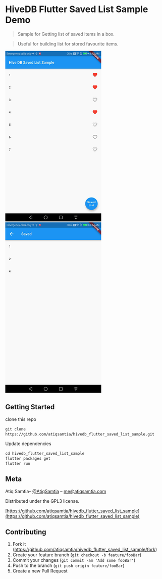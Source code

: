 # HiveDB Flutter Saved List Sample Demo
> Sample for Getting list of saved items in a box. 

> Useful for building list for stored favourite items.

![](images/screenshot_1.png) ![](images/screenshot_2.png)

## Getting Started
clone this repo
```
git clone https://github.com/atiqsamtia/hivedb_flutter_saved_list_sample.git
```

Update dependencies 
```
cd hivedb_flutter_saved_list_sample
flutter packages get
flutter run
```

## Meta

Atiq Samtia– [@AtiqSamtia](https://twitter.com/atiqsamtia) – me@atiqsamtia.com

Distributed under the GPL3 license.

[https://github.com/atiqsamtia/hivedb_flutter_saved_list_sample](https://github.com/atiqsamtia/hivedb_flutter_saved_list_sample)

## Contributing

1. Fork it (<https://github.com/atiqsamtia/hivedb_flutter_saved_list_sample/fork>)
2. Create your feature branch (`git checkout -b feature/fooBar`)
3. Commit your changes (`git commit -am 'Add some fooBar'`)
4. Push to the branch (`git push origin feature/fooBar`)
5. Create a new Pull Request
